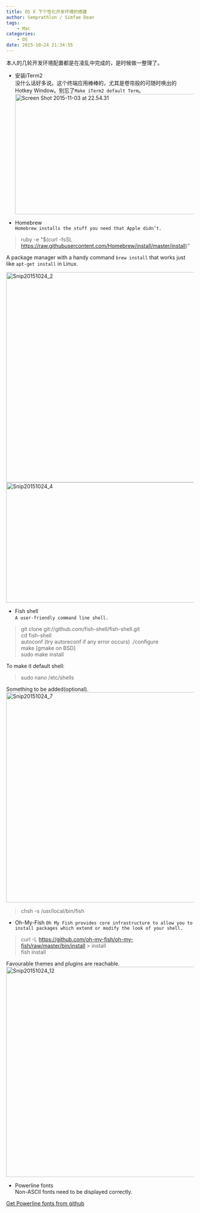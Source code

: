 ```yaml
---
title: OS X 下个性化开发环境的搭建
author: Semprathlon / Simfae Dean
tags:
	- Mac
categories:
	- OS
date: 2015-10-24 21:34:55
---
```

本人的几轮开发环境配置都是在凌乱中完成的，是时候做一整理了。

- 安装iTerm2   
没什么话好多说。这个终端应用棒棒的，尤其是卷帘般的可随时唤出的Hotkey Window。别忘了`Make iTerm2 default Term`。
<a href="/blog/uploads/2015/10/Screen-Shot-2015-11-03-at-22.54.31.png"><img src="/blog/uploads/2015/10/Screen-Shot-2015-11-03-at-22.54.31.png" alt="Screen Shot 2015-11-03 at 22.54.31" width="515" height="322" class="alignnone size-full wp-image-1358" /></a>
   
- Homebrew   
`Homebrew installs the stuff you need that Apple didn’t.`   

> ruby -e "$(curl -fsSL https://raw.githubusercontent.com/Homebrew/install/master/install)"   

A package manager with a handy command `brew install` that works just like `apt-get install` in Linux.

<a href="/blog/uploads/2015/10/Snip20151024_2.png"><img src="/blog/uploads/2015/10/Snip20151024_2.png" alt="Snip20151024_2" width="697" height="563" class="alignnone size-full wp-image-1343" /></a>
<a href="/blog/uploads/2015/10/Snip20151024_4.png"><img src="/blog/uploads/2015/10/Snip20151024_4-1024x322.png" alt="Snip20151024_4" width="1024" height="322" class="alignnone size-large wp-image-1344" /></a>
<!--more-->

- Fish shell   
`A user-friendly command line shell.` 

> git clone git://github.com/fish-shell/fish-shell.git  
> cd fish-shell  
> autoconf  (try autoreconf if any error occurs)
> ./configure  
> make [gmake on BSD]  
> sudo make install  

To make it default shell:

> sudo nano /etc/shells   

Something to be added(optional).   
<a href="/blog/uploads/2015/10/Snip20151024_7.png"><img src="/blog/uploads/2015/10/Snip20151024_7.png" alt="Snip20151024_7" width="697" height="563" class="alignnone size-full wp-image-1346" /></a>
> chsh -s /usr/local/bin/fish


- Oh-My-Fish
`Oh My Fish provides core infrastructure to allow you to install packages which extend or modify the look of your shell. `

> curl -L https://github.com/oh-my-fish/oh-my-fish/raw/master/bin/install > install   
> fish install    

Favourable themes and plugins are reachable.
<a href="/blog/uploads/2015/10/Snip20151024_12.png"><img src="/blog/uploads/2015/10/Snip20151024_12.png" alt="Snip20151024_12" width="697" height="563" class="alignnone size-full wp-image-1348" /></a>

- Powerline fonts   
Non-ASCII fonts need to be displayed correctly.

[Get Powerline fonts from github](https://github.com/powerline/fonts)